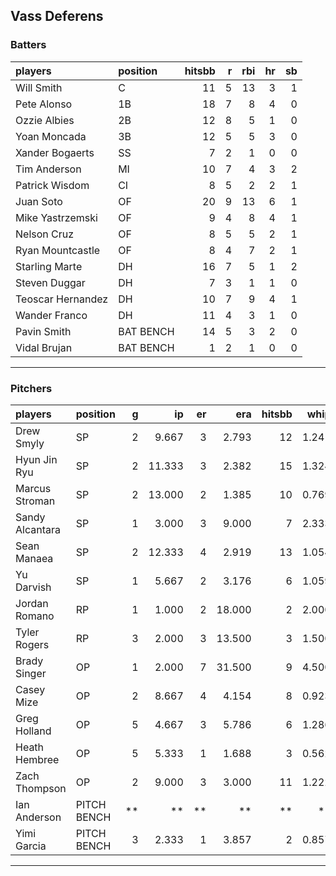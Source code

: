 ## Vass Deferens

### Batters

 
|players           |position  | hitsbb|  r| rbi| hr| sb| 
|:-----------------|:---------|------:|--:|---:|--:|--:| 
|Will Smith        |C         |     11|  5|  13|  3|  1| 
|Pete Alonso       |1B        |     18|  7|   8|  4|  0| 
|Ozzie Albies      |2B        |     12|  8|   5|  1|  0| 
|Yoan Moncada      |3B        |     12|  5|   5|  3|  0| 
|Xander Bogaerts   |SS        |      7|  2|   1|  0|  0| 
|Tim Anderson      |MI        |     10|  7|   4|  3|  2| 
|Patrick Wisdom    |CI        |      8|  5|   2|  2|  1| 
|Juan Soto         |OF        |     20|  9|  13|  6|  1| 
|Mike Yastrzemski  |OF        |      9|  4|   8|  4|  1| 
|Nelson Cruz       |OF        |      8|  5|   5|  2|  1| 
|Ryan Mountcastle  |OF        |      8|  4|   7|  2|  1| 
|Starling Marte    |DH        |     16|  7|   5|  1|  2| 
|Steven Duggar     |DH        |      7|  3|   1|  1|  0| 
|Teoscar Hernandez |DH        |     10|  7|   9|  4|  1| 
|Wander Franco     |DH        |     11|  4|   3|  1|  0| 
|Pavin Smith       |BAT BENCH |     14|  5|   3|  2|  0| 
|Vidal Brujan      |BAT BENCH |      1|  2|   1|  0|  0| 


* * *

### Pitchers

 
|players         |position    |  g|     ip| er|    era| hitsbb|  whip| so|  w| sv| 
|:---------------|:-----------|--:|------:|--:|------:|------:|-----:|--:|--:|--:| 
|Drew Smyly      |SP          |  2|  9.667|  3|  2.793|     12| 1.241|  9|  0|  0| 
|Hyun Jin Ryu    |SP          |  2| 11.333|  3|  2.382|     15| 1.324|  8|  1|  0| 
|Marcus Stroman  |SP          |  2| 13.000|  2|  1.385|     10| 0.769| 10|  1|  0| 
|Sandy Alcantara |SP          |  1|  3.000|  3|  9.000|      7| 2.333|  3|  0|  0| 
|Sean Manaea     |SP          |  2| 12.333|  4|  2.919|     13| 1.054| 20|  1|  0| 
|Yu Darvish      |SP          |  1|  5.667|  2|  3.176|      6| 1.059|  3|  0|  0| 
|Jordan Romano   |RP          |  1|  1.000|  2| 18.000|      2| 2.000|  1|  0|  0| 
|Tyler Rogers    |RP          |  3|  2.000|  3| 13.500|      3| 1.500|  1|  0|  1| 
|Brady Singer    |OP          |  1|  2.000|  7| 31.500|      9| 4.500|  1|  0|  0| 
|Casey Mize      |OP          |  2|  8.667|  4|  4.154|      8| 0.923|  8|  0|  0| 
|Greg Holland    |OP          |  5|  4.667|  3|  5.786|      6| 1.286|  5|  0|  2| 
|Heath Hembree   |OP          |  5|  5.333|  1|  1.688|      3| 0.562|  6|  0|  2| 
|Zach Thompson   |OP          |  2|  9.000|  3|  3.000|     11| 1.222|  5|  0|  0| 
|Ian Anderson    |PITCH BENCH | **|     **| **|     **|     **|    **| **| **| **| 
|Yimi Garcia     |PITCH BENCH |  3|  2.333|  1|  3.857|      2| 0.857|  1|  0|  2| 


* * *


